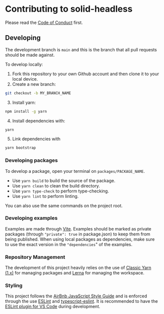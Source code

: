 # Contributing to solid-headless

Please read the [Code of Conduct](/CODE_OF_CONDUCT.md) first.

## Developing

The development branch is `main` and this is the branch that all pull requests should be made against.

To develop locally:

1. Fork this repository to your own Github account and then clone it to your local device.
2. Create a new branch:

```bash
git checkout -b MY_BRANCH_NAME
```

3. Install yarn:

```bash
npm install -g yarn
```

4. Install dependencies with:

```bash
yarn
```

5. Link dependencies with

```bash
yarn bootstrap
```

### Developing packages

To develop a package, open your terminal on `packages/PACKAGE_NAME`.

- Use `yarn build` to build the source of the package.
- Use `yarn clean` to clean the build directory.
- Use `yarn type-check` to perform type-checking.
- Use `yarn lint` to perform linting.

You can also use the same commands on the project root.

### Developing examples

Examples are made through [Vite](https://vitejs.dev/guide/). Examples should be marked as private packages (through `"private": true` in package.json) to keep them from being published. When using local packages as dependencies, make sure to use the exact version in the `"dependencies`" of the examples.

### Repository Management

The development of this project heavily relies on the use of [Classic Yarn (1.x)](https://classic.yarnpkg.com/lang/en/) for managing packages and [Lerna](https://lerna.js.org/) for managing the workspace.

### Styling

This project follows the [AirBnb JavaScript Style Guide](https://github.com/airbnb/javascript) and is enforced through the use [ESLint](https://eslint.org/) and [typescript-eslint](https://github.com/typescript-eslint/typescript-eslint). It is recommended to have the [ESLint plugin for VS Code](https://marketplace.visualstudio.com/items?itemName=dbaeumer.vscode-eslint) during development.
